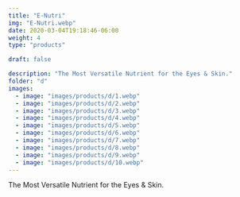 ```yaml
---
title: "E-Nutri"
img: "E-Nutri.webp"
date: 2020-03-04T19:18:46-06:00
weight: 4
type: "products"

draft: false

description: "The Most Versatile Nutrient for the Eyes & Skin."
folder: "d"
images:
  - image: "images/products/d/1.webp"
  - image: "images/products/d/2.webp"
  - image: "images/products/d/3.webp"
  - image: "images/products/d/4.webp"
  - image: "images/products/d/5.webp"
  - image: "images/products/d/6.webp"
  - image: "images/products/d/7.webp"
  - image: "images/products/d/8.webp"
  - image: "images/products/d/9.webp"
  - image: "images/products/d/10.webp"
---
```


The Most Versatile Nutrient for the Eyes & Skin.
